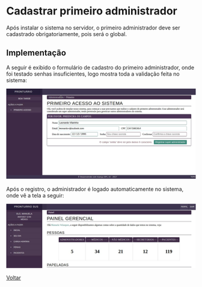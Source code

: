 # Cadastrar primeiro administrador

Após instalar o sistema no servidor, o primeiro administrador deve ser cadastrado obrigatoriamente, pois será o global.

## Implementação

A seguir é exibido o formulário de cadastro do primeiro administrador, onde foi testado senhas insuficientes, logo mostra toda a validação feita no sistema:

![Tela de primeiro acesso](./img/primeiro-administrador.jpeg?raw=true)


Após o registro, o administrador é logado automaticamente no sistema, onde vê a tela a seguir:

![Painel inicial](./img/painel-inicial.jpeg?raw=true)

[Voltar](../README.md)